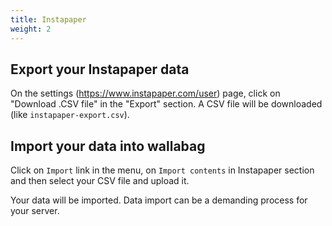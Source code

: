 ```yaml
---
title: Instapaper
weight: 2
---
```


## Export your Instapaper data

On the settings
([<https://www.instapaper.com/user>](https://www.instapaper.com/user))
page, click on "Download .CSV file" in the "Export" section. A CSV file
will be downloaded (like `instapaper-export.csv`).

## Import your data into wallabag

Click on `Import` link in the menu, on `Import contents` in Instapaper
section and then select your CSV file and upload it.

Your data will be imported. Data import can be a demanding process for
your server.
